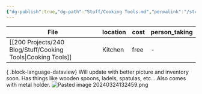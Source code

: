 ```yaml
---
{"dg-publish":true,"dg-path":"Stuff/Cooking Tools.md","permalink":"/stuff/cooking-tools/"}
---
```


| File                                                            | location | cost | person_taking |
| --------------------------------------------------------------- | -------- | ---- | ------------- |
| [[200 Projects/240 Blog/Stuff/Cooking Tools\|Cooking Tools]] | Kitchen  | free | \-            |

{ .block-language-dataview}
Will update with better picture and inventory soon. 
Has things like wooden spoons, ladels, spatulas, etc...
Also comes with metal holder.
![Pasted image 20240324132459.png](/img/user/Attachments/Pasted%20image%2020240324132459.png)